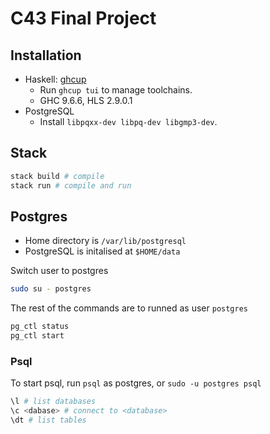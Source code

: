 # C43 Final Project

## Installation

- Haskell: [ghcup](https://www.haskell.org/ghcup/install/)
  - Run `ghcup tui` to manage toolchains.
  - GHC 9.6.6, HLS 2.9.0.1
- PostgreSQL
  - Install `libpqxx-dev libpq-dev libgmp3-dev`.

## Stack

```bash
stack build # compile
stack run # compile and run
```

## Postgres

- Home directory is `/var/lib/postgresql`
- PostgreSQL is initalised at `$HOME/data`

Switch user to postgres
```bash
sudo su - postgres
```

The rest of the commands are to runned as user `postgres`

```bash
pg_ctl status
pg_ctl start
```

### Psql

To start psql, run `psql` as postgres, or `sudo -u postgres psql`

```bash
\l # list databases
\c <dabase> # connect to <database>
\dt # list tables
```

